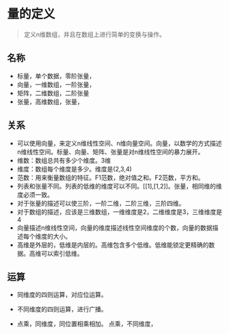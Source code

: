 # 量的定义
> 定义n维数组，并且在数组上进行简单的变换与操作。


## 名称

* 标量，单个数据，零阶张量，
* 向量，一维数组，一阶张量，
* 矩阵，二维数组，二阶张量
* 张量，高维数组，张量，

## 关系
* 可以使用向量，来定义n维线性空间、n维向量空间。向量，以数学的方式描述n维线性空间。标量、向量、矩阵、张量是对n维线性空间的暴力展开。
* 维数：数组总共有多少个维度。3维
* 维度：数组每个维度是多少。维度是(2,3,4)
* 范数：用来衡量数组的特征。F1范数，绝对值之和。F2范数，平方和。
* 列表和张量不同。列表的低维的维度可以不同。[[1],[1,2]]。张量，相同维的维度必须一致。
* 对于张量的描述可以使三阶，一阶二维，二阶三维，三阶四维。
* 对于数组的描述，应该是三维数组，一维维度是2，二维维度是3，三维维度是4
* 向量描述n维线性空间，向量的维度描述线性空间维度的个数，向量的数据描述每个维度的大小。
* 高维是外层的，低维是内层的。高维包含多个低维。低维能锁定更精确的数据。高维可以索引低维。


## 运算

* 同维度的四则运算，对应位运算。

* 不同维度的四则运算，进行广播。

* 点乘，同维度，同位置相乘相加。
点乘，不同维度，